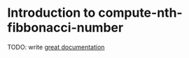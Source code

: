 # Introduction to compute-nth-fibbonacci-number

TODO: write [great documentation](http://jacobian.org/writing/what-to-write/)
